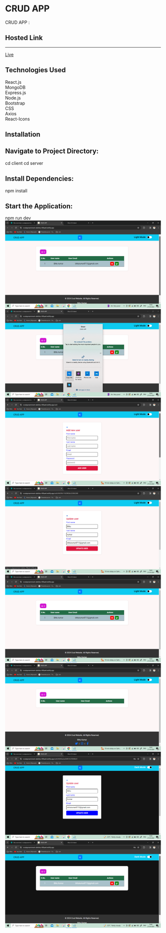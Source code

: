 # <h1>CRUD APP</h1>
CRUD APP : 
<h2>Hosted Link</h2>
<hr>
<a href="https://crudapreeminent-daifuku-f68aa4.netlify.app/">Live</a>
<h2>Technologies Used</h2>
React.js<br>
MongoDB<br>
Express.js<br>
Node.js<br>
Bootstrap<br>
CSS<br>
Axios<br>
React-Icons<br>

<h2>Installation</h2>
<h2>Navigate to Project Directory:</h2>
cd client
cd server
<h2>Install Dependencies:</h2>
npm install
<h2>Start the Application:</h2>
npm run dev

<img src="https://github.com/Bittu121/client/blob/main/1.png">
<img src="https://github.com/Bittu121/client/blob/main/2.png">
<img src="https://github.com/Bittu121/client/blob/main/3.png">
<img src="https://github.com/Bittu121/client/blob/main/4.png">
<img src="https://github.com/Bittu121/client/blob/main/5.png">
<img src="https://github.com/Bittu121/client/blob/main/6.png">
<img src="https://github.com/Bittu121/client/blob/main/7.png">
<img src="https://github.com/Bittu121/client/blob/main/9.png">
